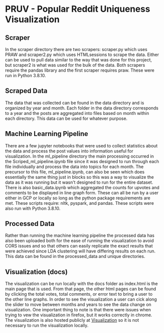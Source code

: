 # PRUV - Popular Reddit Uniqueness Visualization
## Scraper
In the scraper directory there are two scrapers: scraper.py which uses PRAW and scraper2.py which uses HTMLsessions to scrape the data.  Either can be used to pull data similar to the way that was done for this project, but scraper2 is what was used for the bulk of the data.  Both scrapers require the pandas library and the first scraper requires praw.  These were run in Python 3.8.10.

## Scraped Data
The data that was collected can be found in the data directory and is organized by year and month.  Each folder in the data directory corresponds to a year and the posts are aggregated into files based on month within each directory.  This data can be used for whatever purpose.

## Machine Learning Pipeline
There are a few jupyter notebooks that were used to collect statistics about the data and process the post values into information useful for visualization.  In the ml_pipeline directory the main processing occurred in the Scriped_ml_pipeline.ipynb file since it was designed to run through each file individually and process the data into topics for each month.  The precursor to this file, ml_pipeline.ipynb, can also be seen which does essentially the same thing just in blocks so this was a way to visualize the data as it was running but it wasn't designed to run for the entire dataset.  There is also basic_data.ipynb which aggregated the counts for upvotes and comments to be displayed in line graph form.  These can all be run by a user either in GCP or locally so long as the python package requirements are met.  These scripts require: nltk, pyspark, and pandas.  These scripts were also run with Python 3.8.10.

## Processed Data
Rather than running the machine learning pipeline the processed data has also been uploaded both for the ease of running the visualization to avoid CORS issues and so that others can easily replicate the exact results that were achieved since LDA clustering will have differing results on each run.  This data can be found in the processed_data and unique directories.

## Visualization (docs)
The visualization can be run locally with the docs folder as index.html is the main page that is used.  From that page, the other html pages can be found by clicking the total votes, total comments, or error text to bring a user to the other line graphs.  In order to see the visualization a user can cick along the slider to move between months and years to see the data change on visualization.  One important thing to note is that there were issues when trying to vew the visualization in firefox, but it works correctly in chrome.  The visualization is also hosted publicly at [Visualization](https://danmao124.github.io/pruv) so it is not necessary to run the visualization locally.
